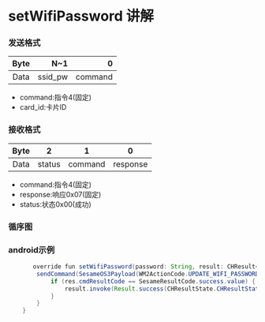 #  setWifiPassword 讲解

### 发送格式

|  Byte  |      N~1 |       0 |
|:------:|---------:|--------:|
| Data   | ssid_pw	 | command |

- command:指令4(固定)
- card_id:卡片ID



### 接收格式

| Byte  |    2 |   1   |     0      |
|:---:|:----:|:----:|:-----:|
| Data |  status  | command |response   |
- command:指令4(固定)
- response:响应0x07(固定)
- status:状态0x00(成功)


### 循序图
<!-- ![icon](scanwifissid.svg) -->





### android示例
``` java
       override fun setWifiPassword(password: String, result: CHResult<CHEmpty>) {
        sendCommand(SesameOS3Payload(WM2ActionCode.UPDATE_WIFI_PASSWORD.value, password.toByteArray())) { res ->
            if (res.cmdResultCode == SesameResultCode.success.value) { //                L.d("hcia", "設定密碼完畢:" + String(res.payload))
                result.invoke(Result.success(CHResultState.CHResultStateBLE(CHEmpty())))
            }
        }
    }
```
